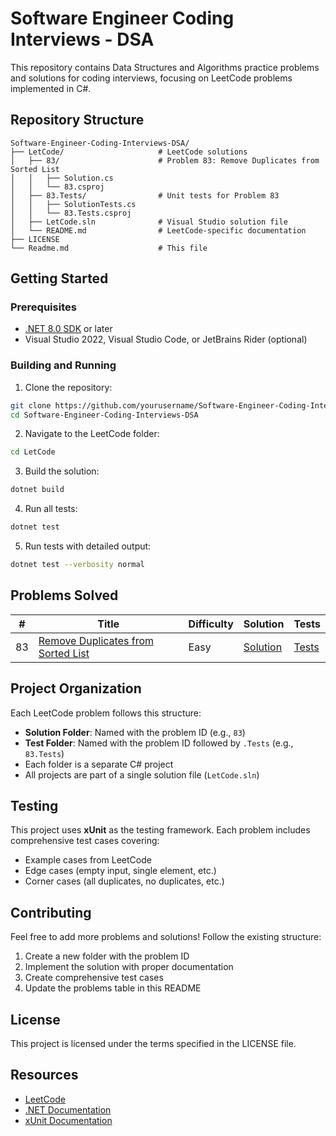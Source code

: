# Software Engineer Coding Interviews - DSA

This repository contains Data Structures and Algorithms practice problems and solutions for coding interviews, focusing on LeetCode problems implemented in C#.

## Repository Structure

```
Software-Engineer-Coding-Interviews-DSA/
├── LetCode/                     # LeetCode solutions
│   ├── 83/                      # Problem 83: Remove Duplicates from Sorted List
│   │   ├── Solution.cs
│   │   └── 83.csproj
│   ├── 83.Tests/                # Unit tests for Problem 83
│   │   ├── SolutionTests.cs
│   │   └── 83.Tests.csproj
│   ├── LetCode.sln              # Visual Studio solution file
│   └── README.md                # LeetCode-specific documentation
├── LICENSE
└── Readme.md                    # This file
```

## Getting Started

### Prerequisites
- [.NET 8.0 SDK](https://dotnet.microsoft.com/download/dotnet/8.0) or later
- Visual Studio 2022, Visual Studio Code, or JetBrains Rider (optional)

### Building and Running

1. Clone the repository:
```bash
git clone https://github.com/yourusername/Software-Engineer-Coding-Interviews-DSA.git
cd Software-Engineer-Coding-Interviews-DSA
```

2. Navigate to the LeetCode folder:
```bash
cd LetCode
```

3. Build the solution:
```bash
dotnet build
```

4. Run all tests:
```bash
dotnet test
```

5. Run tests with detailed output:
```bash
dotnet test --verbosity normal
```

## Problems Solved

| # | Title | Difficulty | Solution | Tests |
|---|-------|------------|----------|-------|
| 83 | [Remove Duplicates from Sorted List](https://leetcode.com/problems/remove-duplicates-from-sorted-list/) | Easy | [Solution](LetCode/83/Solution.cs) | [Tests](LetCode/83.Tests/SolutionTests.cs) |

## Project Organization

Each LeetCode problem follows this structure:
- **Solution Folder**: Named with the problem ID (e.g., `83`)
- **Test Folder**: Named with the problem ID followed by `.Tests` (e.g., `83.Tests`)
- Each folder is a separate C# project
- All projects are part of a single solution file (`LetCode.sln`)

## Testing

This project uses **xUnit** as the testing framework. Each problem includes comprehensive test cases covering:
- Example cases from LeetCode
- Edge cases (empty input, single element, etc.)
- Corner cases (all duplicates, no duplicates, etc.)

## Contributing

Feel free to add more problems and solutions! Follow the existing structure:
1. Create a new folder with the problem ID
2. Implement the solution with proper documentation
3. Create comprehensive test cases
4. Update the problems table in this README

## License

This project is licensed under the terms specified in the LICENSE file.

## Resources

- [LeetCode](https://leetcode.com/)
- [.NET Documentation](https://docs.microsoft.com/dotnet/)
- [xUnit Documentation](https://xunit.net/)
